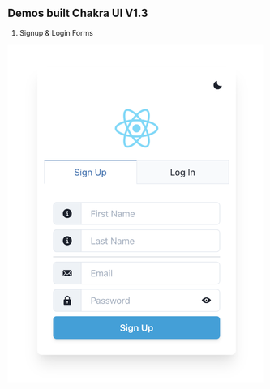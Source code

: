 ## Demos built Chakra UI V1.3

1. Signup & Login Forms

<img src="./screenshots/light_signup.png" alt="Markdown Monster icon" style="float: left; margin-right: 10px;" />

